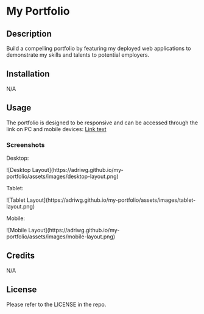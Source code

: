 # My Portfolio

## Description

Build a compelling portfolio by featuring my deployed web applications to demonstrate my skills and talents to potential employers.

## Installation

N/A

## Usage

The portfolio is designed to be responsive and can be accessed through the link on PC and mobile devices:
[Link text](https://adriwg.github.io/horiseon-landing-page/)

### Screenshots
Desktop:
<div style="text-align:left">
![Desktop Layout](https://adriwg.github.io/my-portfolio/assets/images/desktop-layout.png)
</div>

Tablet:
<div style="text-align:left">
![Tablet Layout](https://adriwg.github.io/my-portfolio/assets/images/tablet-layout.png)
</div>

Mobile:
<div style="text-align:left">
![Mobile Layout](https://adriwg.github.io/my-portfolio/assets/images/mobile-layout.png)
</div>

## Credits

N/A

## License

Please refer to the LICENSE in the repo.
